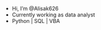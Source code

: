 - Hi, I’m @Alisak626
- Currently working as data analyst
- Python | SQL | VBA

<!---
Alisak626/Alisak626 is a ✨ special ✨ repository because its `README.md` (this file) appears on your GitHub profile.
You can click the Preview link to take a look at your changes.
--->
